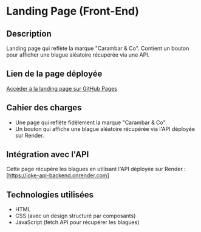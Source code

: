 # Landing Page (Front-End)

## Description
Landing page qui reflète la marque "Carambar & Co". Contient un bouton pour afficher une blague aléatoire récupérée via une API.

## Lien de la page déployée
[Accéder à la landing page sur GitHub Pages](https://susieglass.github.io/joke-api-frontend/)

## Cahier des charges
- Une page qui reflète fidèlement la marque "Carambar & Co".
- Un bouton qui affiche une blague aléatoire récupérée via l'API déployée sur Render.

## Intégration avec l'API
Cette page récupère les blagues en utilisant l'API déployée sur Render :
[https://joke-api-backend.onrender.com]

## Technologies utilisées
- HTML
- CSS (avec un design structuré par composants)
- JavaScript (fetch API pour récupérer les blagues)
